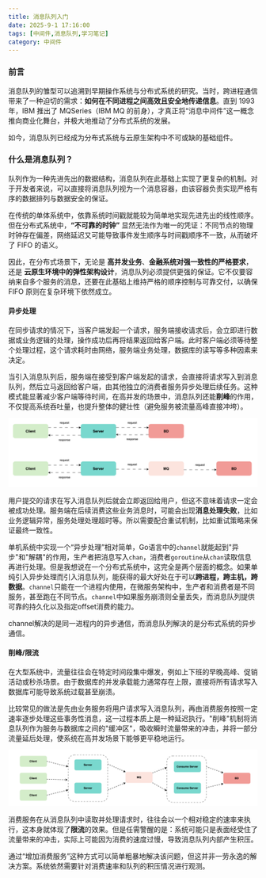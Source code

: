 ```yaml
---
title: 消息队列入门
date: 2025-9-1 17:16:00
tags: [中间件,消息队列,学习笔记]
category: 中间件
---
```


### 前言

消息队列的雏型可以追溯到早期操作系统与分布式系统的研究。当时，跨进程通信带来了一种迫切的需求：**如何在不同进程之间高效且安全地传递信息**。直到 1993 年，IBM 推出了 MQSeries（IBM MQ 的前身），才真正将“消息中间件”这一概念推向商业化舞台，并极大地推动了分布式系统的发展。

如今，消息队列已经成为分布式系统与云原生架构中不可或缺的基础组件。



### 什么是消息队列？

队列作为一种先进先出的数据结构，消息队列在此基础上实现了更复杂的机制。对于开发者来说，可以直接将消息队列视为一个消息容器，由该容器负责实现严格有序的数据排列与数据安全的保证。

在传统的单体系统中，依靠系统时间戳就能较为简单地实现先进先出的线性顺序。但在分布式系统中，**“不可靠的时钟”** 显然无法作为唯一的凭证：不同节点的物理时钟存在偏差，网络延迟又可能导致事件发生顺序与时间戳顺序不一致，从而破坏了 FIFO 的语义。

因此，在分布式场景下，无论是 **高并发业务**、**金融系统对强一致性的严格要求**，还是 **云原生环境中的弹性架构设计**，消息队列必须提供更强的保证。它不仅要容纳来自多个服务的消息，还要在此基础上维持严格的顺序控制与可靠交付，以确保 FIFO 原则在复杂环境下依然成立。





#### 异步处理

在同步请求的情况下，当客户端发起一个请求，服务端接收请求后，会立即进行数据或业务逻辑的处理，操作成功后再将结果返回给客户端。此时客户端必须等待整个处理过程，这个请求耗时由网络，服务端业务处理，数据库的读写等多种因素来决定。

当引入消息队列后，服务端在接受到客户端发起的请求，会直接将请求写入到消息队列，然后立马返回给客户端，由其他独立的消费者服务异步处理后续任务。这种模式能显著减少客户端等待时间，在高并发的场景中，消息队列还能**削峰**的作用，不仅提高系统吞吐量，也提升整体的健壮性（避免服务被流量高峰直接冲垮）。



![image-20250903151702750](https://raw.githubusercontent.com/SilentEchoe/images/main/image-20250903151702750.png)

用户提交的请求在写入消息队列后就会立即返回给用户，但这不意味着请求一定会被成功处理。服务端在后续消费这些业务消息时，可能会出现**消息处理失败**，比如业务逻辑异常，服务处理处理超时等。所以需要配合重试机制，比如重试策略来保证最终一致性。

单机系统中实现一个“异步处理”相对简单，Go语言中的`channel`就能起到"异步"和"解耦"的作用，生产者把消息写入`chan`，消费者`goroutine`从`chan`读取信息再进行处理。但是我想说在一个分布式系统中，这完全是两个层面的概念。如果单纯引入异步处理而引入消息队列，能获得的最大好处在于可以**跨进程，跨主机，跨数据**。`channel`只能在一个进程内使用，在微服务架构中，生产者和消费者是不同服务，甚至跑在不同节点。`channel`中如果服务崩溃则全量丢失，而消息队列提供可靠的持久化以及指定offset消费的能力。

channel解决的是同一进程内的异步通信，而消息队列解决的是分布式系统的异步通信。



#### 削峰/限流

在大型系统中，流量往往会在特定时间段集中爆发，例如上下班的早晚高峰、促销活动或秒杀场景。由于数据库的并发承载能力通常存在上限，直接将所有请求写入数据库可能导致系统过载甚至崩溃。

比较常见的做法是先由业务服务将用户请求写入消息队列，再由消费服务按照一定速率逐步处理这些事务性消息，这一过程本质上是一种延迟执行。"削峰"机制将消息队列作为服务与数据库之间的"缓冲区"，吸收瞬时流量带来的冲击，并将一部分流量延后处理，使系统在高并发场景下能够更平稳地运行。

![image-20250904111053832](https://raw.githubusercontent.com/SilentEchoe/images/main/image-20250904111053832.png)

消费服务在从消息队列中读取并处理请求时，往往会以一个相对稳定的速率来执行，这本身就体现了**限流**的效果。但是任需警醒的是：系统可能只是表面经受住了流量带来的冲击，实际上可能因为消费的速度过慢，导致消息队列内部产生积压。

通过“增加消费服务”这种方式可以简单粗暴地解决该问题，但这并非一劳永逸的解决方案。系统依然需要针对消费速率和队列的积压情况进行观测。












